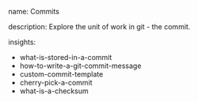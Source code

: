 name: Commits

description: Explore the unit of work in git - the commit. 

insights:
  - what-is-stored-in-a-commit
  - how-to-write-a-git-commit-message
  - custom-commit-template
  - cherry-pick-a-commit
  - what-is-a-checksum
 
